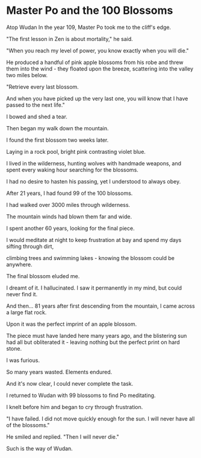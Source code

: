 # Master Po and the 100 Blossoms

Atop Wudan In the year 109, Master Po took me to the cliff's edge.

"The first lesson in Zen is about mortality," he said.

"When you reach my level of power, you know exactly when you will die."

He produced a handful of pink apple blossoms from his robe and threw them into the wind - they floated upon the breeze, scattering into the valley two miles below.

"Retrieve every last blossom.&#x20;

And when you have picked up the very last one, you will know that I have passed to the next life."

I bowed and shed a tear.

Then began my walk down the mountain.

I found the first blossom two weeks later.

Laying in a rock pool, bright pink contrasting violet blue.

I lived in the wilderness, hunting wolves with handmade weapons, and spent every waking hour searching for the blossoms.

I had no desire to hasten his passing, yet I understood to always obey.&#x20;

After 21 years, I had found 99 of the 100 blossoms.

I had walked over 3000 miles through wilderness.

The mountain winds had blown them far and wide.

I spent another 60 years, looking for the final piece.

I would meditate at night to keep frustration at bay and spend my days sifting through dirt,&#x20;

climbing trees and swimming lakes - knowing the blossom could be anywhere.

The final blossom eluded me.

I dreamt of it. I hallucinated. I saw it permanently in my mind, but could never find it.

And then... 81 years after first descending from the mountain, I came across a large flat rock.

Upon it was the perfect imprint of an apple blossom.&#x20;

The piece must have landed here many years ago, and the blistering sun had all but obliterated it - leaving nothing but the perfect print on hard stone.

I was furious.

So many years wasted. Elements endured.&#x20;

And it's now clear, I could never complete the task.

I returned to Wudan with 99 blossoms to find Po meditating.

I knelt before him and began to cry through frustration.

"I have failed. I did not move quickly enough for the sun. I will never have all of the blossoms."

He smiled and replied. "Then I will never die."

&#x20;

Such is the way of Wudan.
